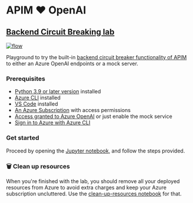 # APIM ❤️ OpenAI

## [Backend Circuit Breaking lab](backend-circuit-breaking.ipynb)

[![flow](../../images/backend-circuit-breaking.gif)](backend-circuit-breaking.ipynb)

Playground to try the built-in [backend circuit breaker functionality of APIM](https://learn.microsoft.com/azure/api-management/backends?tabs=bicep) to either an Azure OpenAI endpoints or a mock server.

### Prerequisites

- [Python 3.9 or later version](https://www.python.org/) installed
- [Azure CLI](https://learn.microsoft.com/cli/azure/install-azure-cli) installed
- [VS Code](https://code.visualstudio.com/) installed
- [An Azure Subscription](https://azure.microsoft.com/free/) with access permissions
- [Access granted to Azure OpenAI](https://aka.ms/oai/access) or just enable the mock service
- [Sign in to Azure with Azure CLI](https://learn.microsoft.com/cli/azure/authenticate-azure-cli-interactively)

### Get started

Proceed by opening the [Jupyter notebook](backend-circuit-breaking.ipynb), and follow the steps provided.

### 🗑️ Clean up resources

When you're finished with the lab, you should remove all your deployed resources from Azure to avoid extra charges and keep your Azure subscription uncluttered.
Use the [clean-up-resources notebook](clean-up-resources.ipynb) for that.
